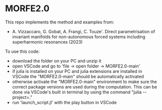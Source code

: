 # MORFE2.0

This repo implements the method and examples from:
* A. Vizzaccaro, G. Gobat, A. Frangi, C. Touze'. Direct parametrisation of invariant manifolds for non-autonomous forced systems including superharmonic resonances (2023) 



To use this code:
- download the folder on your PC and unzip it
- open VSCode and go to 'file -> open folder -> MORFE2.0-main'
- if julia is installed on your PC and julia extensions are installed in VSCode the "MORFE2.0-main" should be automatically activated
- otherwise activate the "MORFE2.0-main" environment to make sure the correct package versions are used during the computation. This can be done via VSCode's built in terminal by using the command "julia --project=."
- run 'launch_script.jl' with the play button in VSCode
